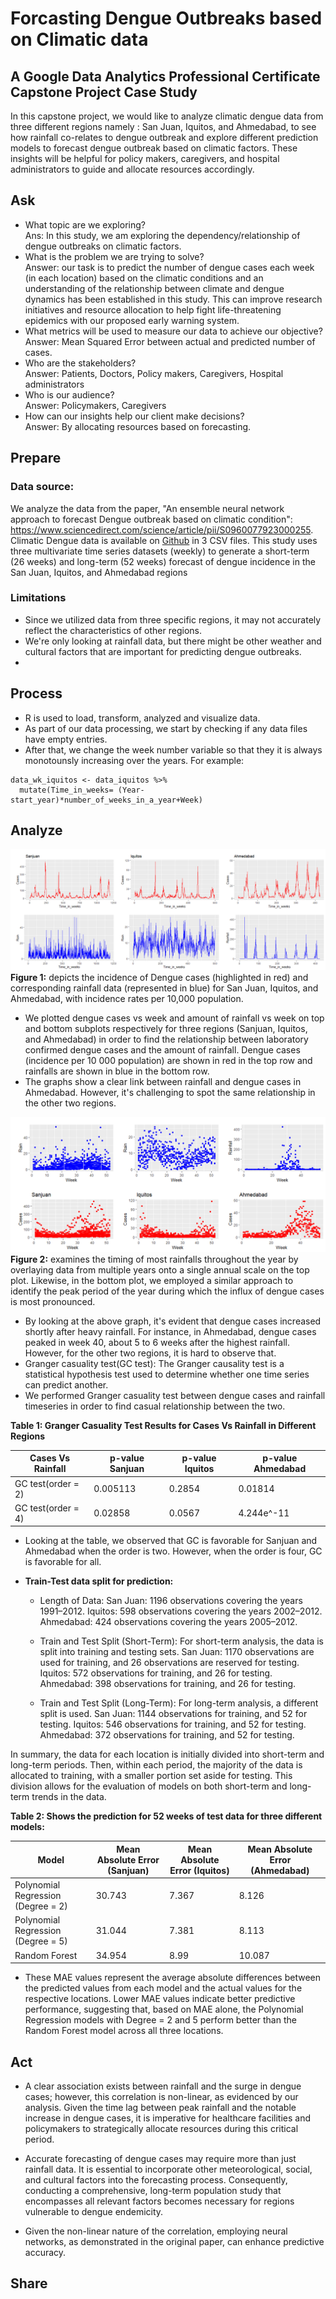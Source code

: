 # Forcasting Dengue Outbreaks based on Climatic data
## A Google Data Analytics Professional Certificate Capstone Project Case Study
In this capstone project, we would like to analyze climatic dengue data from three different regions namely : San Juan, Iquitos, and Ahmedabad, to see how rainfall co-relates to dengue outbreak and explore different prediction models to forecast dengue outbreak based on climatic factors. These insights will be helpful for policy makers, caregivers, and hospital administrators to guide and allocate resources accordingly. 
## Ask

* What topic are we exploring?<br>
Ans: In this study, we am exploring the  dependency/relationship of dengue outbreaks on climatic factors.
* What is the problem we are trying to solve? <br>
Answer: our task is to predict the number of dengue cases each week (in each location) based on the climatic conditions and an understanding of the relationship between climate and dengue dynamics has been established in this study. This can improve research initiatives and resource allocation to help fight life-threatening epidemics with our proposed early warning system.
* What metrics will be used to measure our data to achieve our objective? <br>
Answer: Mean Squared Error between actual and predicted number of cases.
* Who are the stakeholders? <br>
Answer: Patients, Doctors, Policy makers, Caregivers, Hospital administrators
* Who is our audience? <br>
Answer: Policymakers, Caregivers
* How can our insights help our client make decisions? <br>
Answer: By allocating resources based on forecasting.

## Prepare 

### Data source: 

We analyze the data from the paper, "An ensemble neural network approach to forecast Dengue outbreak based on climatic condition": https://www.sciencedirect.com/science/article/pii/S0960077923000255. Climatic Dengue data is available on [Github](https://github.com/mad-stat/XEWNet/tree/main) in 3 CSV files. This study uses three multivariate time series datasets (weekly) to generate a short-term (26 weeks) and long-term (52 weeks) forecast of dengue incidence in the San Juan, Iquitos, and Ahmedabad regions

### Limitations
* Since we utilized data from three specific regions, it may not accurately reflect the characteristics of other regions.
* We're only looking at rainfall data, but there might be other weather and cultural factors that are important for predicting dengue outbreaks.
* 
## Process
* R is used to load, transform, analyzed and visualize data.
* As part of our data processing, we start by checking if any data files have empty entries.
* After that, we change the week number variable so that they it is always monotounsly increasing over the years. For example:

```{r}
data_wk_iquitos <- data_iquitos %>% 
  mutate(Time_in_weeks= (Year-start_year)*number_of_weeks_in_a_year+Week)
```

## Analyze

![Example Image](Images/Figure1.png)
**Figure 1:** depicts the incidence of Dengue cases (highlighted in red) and corresponding rainfall data (represented in blue) for San Juan, Iquitos, and Ahmedabad, with incidence rates per 10,000 population.
* We plotted dengue cases vs week and amount of rainfall vs week on top and bottom subplots respectively for three regions (Sanjuan, Iquitos, and Ahmedabad) in order to find the relationship between laboratory confirmed dengue cases and the amount of rainfall. Dengue cases (incidence per 10 000 population) are shown in red in the top row and rainfalls are shown in blue in the bottom row.
* The graphs show a clear link between rainfall and dengue cases in Ahmedabad. However, it's challenging to spot the same relationship in the other two regions.

![Example Image](Images/Figure2)
**Figure 2:** examines the timing of most rainfalls throughout the year by overlaying data from multiple years onto a single annual scale on the top plot. Likewise, in the bottom plot, we employed a similar approach to identify the peak period of the year during which the influx of dengue cases is most pronounced.

* By looking at the above graph, it's evident that dengue cases increased shortly after heavy rainfall. For instance, in Ahmedabad, dengue cases peaked in week 40, about 5 to 6 weeks after the highest rainfall. However, for the other two regions, it is hard to observe that.
* Granger casuality test(GC test): The Granger causality test is a statistical hypothesis test used to determine whether one time series can predict another.
* We performed Granger casuality test between dengue cases and rainfall timeseries in order to find casual relationship between the two.

 **Table 1: Granger Casuality Test Results for Cases Vs Rainfall in Different Regions**
  
|  Cases Vs Rainfall             | p-value Sanjuan       |p-value Iquitos       | p-value Ahmedabad    |
| ------------- | ------------- | ------------- | ------------- |
| GC test(order = 2)             | 0.005113      |0.2854         |0.01814        |
| GC test(order = 4)  | 0.02858  |0.0567  |4.244e^-11  |

* Looking at the table, we observed that GC is favorable for Sanjuan and Ahmedabad when the order is two. However, when the order is four, GC is favorable for all.

* **Train-Test data split for prediction:**
  - Length of Data:
        San Juan: 1196 observations covering the years 1991–2012.
        Iquitos: 598 observations covering the years 2002–2012.
        Ahmedabad: 424 observations covering the years 2005–2012.

  - Train and Test Split (Short-Term):
        For short-term analysis, the data is split into training and testing sets.
        San Juan: 1170 observations are used for training, and 26 observations are reserved for testing.
        Iquitos: 572 observations for training, and 26 for testing.
        Ahmedabad: 398 observations for training, and 26 for testing.

  - Train and Test Split (Long-Term):
        For long-term analysis, a different split is used.
        San Juan: 1144 observations for training, and 52 for testing.
        Iquitos: 546 observations for training, and 52 for testing.
        Ahmedabad: 372 observations for training, and 52 for testing.

In summary, the data for each location is initially divided into short-term and long-term periods. Then, within each period, the majority of the data is allocated to training, with a smaller portion set aside for testing. This division allows for the evaluation of models on both short-term and long-term trends in the data.

**Table 2: Shows the prediction for 52 weeks of test data for three different models:**


| Model            | Mean Absolute Error (Sanjuan)       |Mean Absolute Error (Iquitos)        | Mean Absolute Error (Ahmedabad)      |
| ------------- | ------------- | ------------- | ------------- |
| Polynomial Regression  (Degree = 2)             | 30.743      |7.367         |8.126       |
| Polynomial Regression  (Degree = 5)  |31.044  |7.381  |8.113  |
| Random Forest  |34.954  |8.99  |10.087  |

* These MAE values represent the average absolute differences between the predicted values from each model and the actual values for the respective locations. Lower MAE values indicate better predictive performance, suggesting that, based on MAE alone, the Polynomial Regression models with Degree = 2 and 5 perform better than the Random Forest model across all three locations.
  
## Act
* A clear association exists between rainfall and the surge in dengue cases; however, this correlation is non-linear, as evidenced by our analysis. Given the time lag between peak rainfall and the notable increase in dengue cases, it is imperative for healthcare facilities and policymakers to strategically allocate resources during this critical period.
  
* Accurate forecasting of dengue cases may require more than just rainfall data. It is essential to incorporate other meteorological, social, and cultural factors into the forecasting process. Consequently, conducting a comprehensive, long-term population study that encompasses all relevant factors becomes necessary for regions vulnerable to dengue endemicity.
  
* Given the non-linear nature of the correlation, employing neural networks, as demonstrated in the original paper, can enhance predictive accuracy.





## Share
